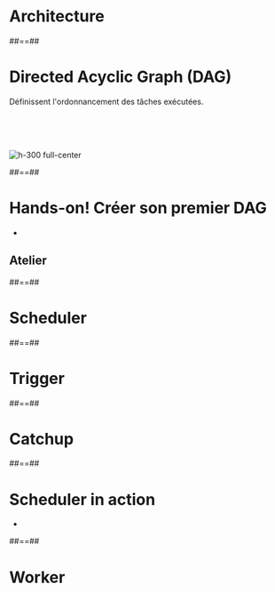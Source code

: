 <!-- .slide: class="transition"-->  
# Architecture

##==##
<!-- .slide: class="flew-row" -->
# Directed Acyclic Graph (DAG)
<p>Définissent l'ordonnancement des tâches exécutées.</p>
<br/>
<br/>
<br/>

![h-300 full-center](./assets/images/edge_label_example.png)

##==##
<!-- .slide: class="exercice" -->

# Hands-on! Créer son premier DAG
<b></b>

- 

## Atelier

##==##
<!-- .slide: class="flew-row" -->
# Scheduler

##==##
<!-- .slide: class="flew-row" -->
# Trigger

##==##
<!-- .slide: class="flew-row" -->
# Catchup

##==##
<!-- .slide: class="exercice" -->

# Scheduler in action
<b></b>

- 

##==##
<!-- .slide: class="flew-row" -->
# Worker
